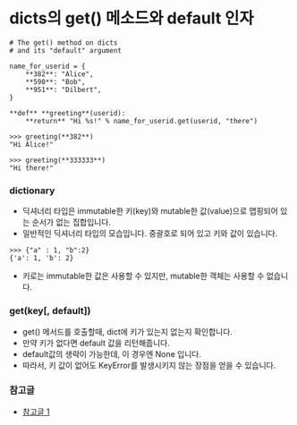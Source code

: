 # ****dicts의 get() 메소드와 default 인자****

```
# The get() method on dicts
# and its "default" argument

name_for_userid = {
    **382**: "Alice",
    **590**: "Bob",
    **951**: "Dilbert",
}

**def** **greeting**(userid):
    **return** "Hi %s!" % name_for_userid.get(userid, "there")

>>> greeting(**382**)
"Hi Alice!"

>>> greeting(**333333**)
"Hi there!"
```

### dictionary

-   딕셔너리 타입은 immutable한 키(key)와 mutable한 값(value)으로 맵핑되어 있는 순서가 없는 집합입니다.
-   일반적인 딕셔너리 타입의 모습입니다. 중괄호로 되어 있고 키와 값이 있습니다.

```
>>> {"a" : 1, "b":2}
{'a': 1, 'b': 2}

```

-   키로는 immutable한 값은 사용할 수 있지만, mutable한 객체는 사용할 수 없습니다.

### get(key\[, default\])

-   get() 메서드를 호출할때, dict에 키가 있는지 없는지 확인합니다.
-   만약 키가 없다면 default 값을 리턴해줍니다.
-   default값의 생략이 가능한데, 이 경우엔 None 입니다.
-   따라서, 키 값이 없어도 KeyError를 발생시키지 않는 장점을 얻을 수 있습니다.

### 참고글

-   [참고글 1](https://t.dripemail2.com/c/eyJhbGciOiJIUzI1NiJ9.eyJhdWQiOiJkZXRvdXIiLCJpc3MiOiJtb25vbGl0aCIsInN1YiI6ImRldG91cl9saW5rIiwiaWF0IjoxNjY3MDcxMTc1LCJuYmYiOjE2NjcwNzExNzUsImFjY291bnRfaWQiOiI2MjE0NTAwIiwiZGVsaXZlcnlfaWQiOiJzYm1yYzNxODl1b3F0aDBuamlqNSIsInVybCI6Imh0dHBzOi8vd3d3LmdldGRyaXAuY29tL2RlbGl2ZXJpZXMvc2JtcmMzcTg5dW9xdGgwbmppajU_dmlld19pbl9icm93c2VyPXRydWUmX19zPWM5ZHRwaW9nNzZzdTZ2MWJyZ28yIn0.H86Aq7JhtX8Iz1xd8mRJ171NqxzeO1RmR6Px1aMm3sw)
